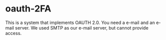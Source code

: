 # oauth-2FA
This is a system that implements OAUTH 2.0. You need a e-mail and an e-mail server. We used SMTP as our e-mail server, but cannot provide access. 
